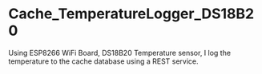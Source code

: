 # Cache_TemperatureLogger_DS18B20
Using ESP8266 WiFi Board, DS18B20 Temperature sensor, I log the temperature to the cache database using a REST service.
